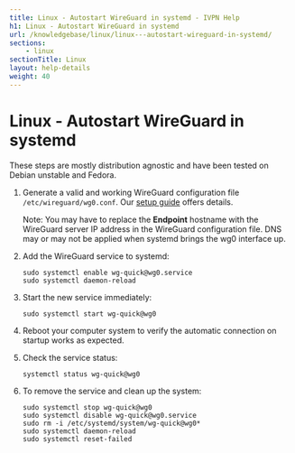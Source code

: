 ```yaml
---
title: Linux - Autostart WireGuard in systemd - IVPN Help
h1: Linux - Autostart WireGuard in systemd
url: /knowledgebase/linux/linux---autostart-wireguard-in-systemd/
sections:
    - linux
sectionTitle: Linux
layout: help-details
weight: 40
---
```

# Linux - Autostart WireGuard in systemd

These steps are mostly distribution agnostic and have been tested on Debian unstable and Fedora.

1.  Generate a valid and working WireGuard configuration file `/etc/wireguard/wg0.conf`. Our [setup guide](/setup/linux-wireguard/) offers details.

    <div markdown="1" class="notice notice--warning">
    Note: You may have to replace the <strong>Endpoint</strong> hostname with the WireGuard server IP address in the WireGuard configuration file. DNS may or may not be applied when systemd brings the wg0 interface up.
    </div>

2.  Add the WireGuard service to systemd:

    ```
    sudo systemctl enable wg-quick@wg0.service
    sudo systemctl daemon-reload
    ```

3.  Start the new service immediately:

    ```
    sudo systemctl start wg-quick@wg0
    ```

4.  Reboot your computer system to verify the automatic connection on startup works as expected.

5.  Check the service status:

    ```
    systemctl status wg-quick@wg0
    ```

6.  To remove the service and clean up the system:

    ```
    sudo systemctl stop wg-quick@wg0
    sudo systemctl disable wg-quick@wg0.service
    sudo rm -i /etc/systemd/system/wg-quick@wg0*
    sudo systemctl daemon-reload
    sudo systemctl reset-failed
    ```
